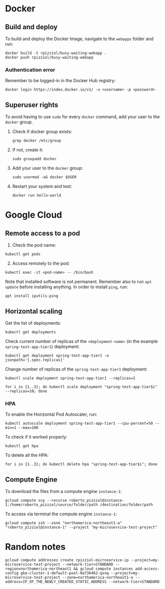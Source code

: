 # Docker
## Build and deploy
To build and deploy the Docker Image, navigate to the `webapps` folder and run:

   ```
   docker build -t rpizziol/busy-waiting-webapp .
   docker push rpizziol/busy-waiting-webapp
   ```

### Authentication error

Remember to be logged-in in the Docker Hub registry:
```
docker login https://index.docker.io/v1/ -u <username> -p <password>
```


## Superuser rights
To avoid having to use `sudo` for every `docker` command, add your user to the `docker` group.
1. Check if docker group exists:
   ``` 
   grep docker /etc/group
   ```
2. If not, create it:
   ``` 
   sudo groupadd docker
   ```
3. Add your user to the `docker` group:
   ```
   sudo usermod -aG docker $USER
   ```
4. Restart your system and test:
   ```
   docker run hello-world
   ```
 

# Google Cloud
## Remote access to a pod
1. Check the pod name:
```
kubectl get pods
```
2. Access remotely to the pod:
```
kubectl exec -it <pod-name> -- /bin/bash
```
Note that installed software is not permanent. Remember also to run `apt update` before installing anything.
In order to install `ping`, run:
```
apt install iputils-ping
```

## Horizontal scaling
Get the list of deployments:
```
kubectl get deployments
```

Check current number of replicas of the `<deployment-name>` (in the example `spring-test-app-tier1`) deployment:

```
kubectl get deployment spring-test-app-tier1 -o jsonpath='{.spec.replicas}'
```

Change number of replicas of the `spring-test-app-tier1` deployment:
```
kubectl scale deployment spring-test-app-tier1 --replicas=2
```

```
for i in {1..3}; do kubectl scale deployment "spring-test-app-tier$i" --replicas=10; done
```


### HPA
To enable the Horizontal Pod Autoscaler, run:

```
kubectl autoscale deployment spring-test-app-tier1 --cpu-percent=50 --min=1 --max=100
```

To check if it worked properly:

```
kubectl get hpa
```

To delete all the HPA:

```
for i in {1..3}; do kubectl delete hpa "spring-test-app-tier$i"; done
```

## Compute Engine
To download the files from a compute engine `instance-1`:

```
gcloud compute scp --recurse roberto_pizziol@instance-1:/home/roberto_pizziol/source/folder/path /destination/folder/path
```

To access via terminal the compute engine `instance-1`:

```
gcloud compute ssh --zone "northamerica-northeast1-a" "roberto_pizziol@instance-1" --project "my-microservice-test-project"
```



# Random notes
```
gcloud compute addresses create rpizziol-microservice-ip --project=my-microservice-test-project --network-tier=STANDARD --region=northamerica-northeast1 && gcloud compute instances add-access-config gke-cluster-1-default-pool-0a736462-qvxq --project=my-microservice-test-project --zone=northamerica-northeast1-a --address=IP_OF_THE_NEWLY_CREATED_STATIC_ADDRESS --network-tier=STANDARD
```
